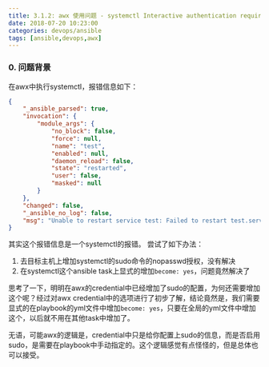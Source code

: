 ```yaml
---
title: 3.1.2: awx 使用问题 - systemctl Interactive authentication required
date: 2018-07-20 10:23:00
categories: devops/ansible
tags: [ansible,devops,awx]
---
```


### 0. 问题背景
在awx中执行systemctl，报错信息如下：
``` json
{
    "_ansible_parsed": true,
    "invocation": {
        "module_args": {
            "no_block": false,
            "force": null,
            "name": "test",
            "enabled": null,
            "daemon_reload": false,
            "state": "restarted",
            "user": false,
            "masked": null
        }
    },
    "changed": false,
    "_ansible_no_log": false,
    "msg": "Unable to restart service test: Failed to restart test.service: Interactive authentication required.\nSee system logs and 'systemctl status test.service' for details.\n"
}
```

其实这个报错信息是一个systemctl的报错。 尝试了如下办法：
1. 去目标主机上增加systemctl的sudo命令的nopasswd授权，没有解决
2. 在systemctl这个ansible task上显式的增加`become: yes`，问题竟然解决了  

思考了一下，明明在awx的credential中已经增加了sudo的配置，为何还需要增加这个呢？经过对awx credential中的选项进行了初步了解，结论竟然是，我们需要显式的在playbook的yml文件中增加`become: yes`，只要在全局的yml文件中增加这个，以后就不用在其他task中增加了。

无语，可能awx的逻辑是，credential中只是给你配置上sudo的信息，而是否启用sudo，是需要在playbook中手动指定的。这个逻辑感觉有点怪怪的，但是总体也可以接受。